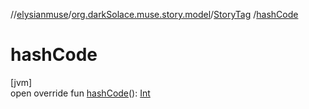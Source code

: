 //[elysianmuse](../../../index.md)/[org.darkSolace.muse.story.model](../index.md)/[StoryTag](index.md)
/[hashCode](hash-code.md)

# hashCode

[jvm]\
open override fun [hashCode](hash-code.md)(): [Int](https://kotlinlang.org/api/latest/jvm/stdlib/kotlin/-int/index.html)
